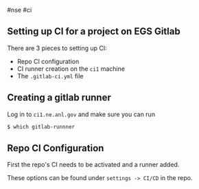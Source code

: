 #nse #ci

## Setting up CI for a project on EGS Gitlab

There are 3 pieces to setting up CI:

- Repo CI configuration
- CI runner creation on the `ci1` machine
- The `.gitlab-ci.yml` file

## Creating a gitlab runner

Log in to `ci1.ne.anl.gov` and make sure you can run

```bash
$ which gitlab-runnner
```

## Repo CI Configuration

First the repo's CI needs to be activated and a runner added.

These options can be found under `settings -> CI/CD` in the repo. 

